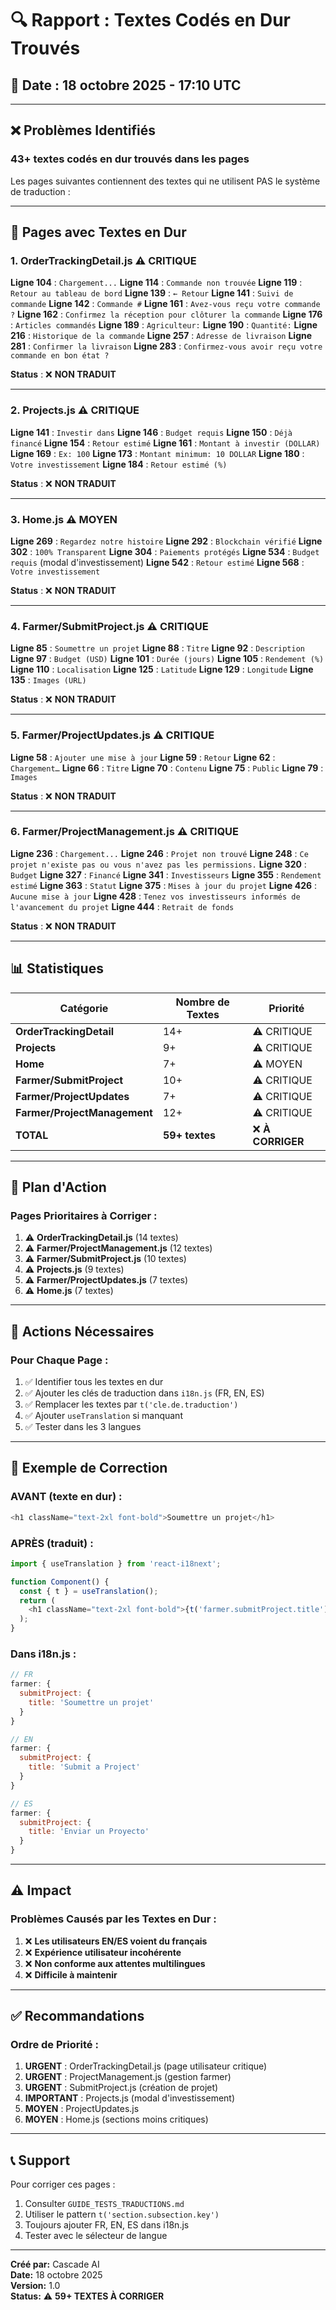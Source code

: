# 🔍 Rapport : Textes Codés en Dur Trouvés

## 📅 Date : 18 octobre 2025 - 17:10 UTC

---

## ❌ Problèmes Identifiés

### **43+ textes codés en dur trouvés dans les pages**

Les pages suivantes contiennent des textes qui ne utilisent PAS le système de traduction :

---

## 📄 **Pages avec Textes en Dur**

### **1. OrderTrackingDetail.js** ⚠️ **CRITIQUE**

**Ligne 104** : `Chargement...`
**Ligne 114** : `Commande non trouvée`
**Ligne 119** : `Retour au tableau de bord`
**Ligne 139** : `← Retour`
**Ligne 141** : `Suivi de commande`
**Ligne 142** : `Commande #`
**Ligne 161** : `Avez-vous reçu votre commande ?`
**Ligne 162** : `Confirmez la réception pour clôturer la commande`
**Ligne 176** : `Articles commandés`
**Ligne 189** : `Agriculteur:`
**Ligne 190** : `Quantité:`
**Ligne 216** : `Historique de la commande`
**Ligne 257** : `Adresse de livraison`
**Ligne 281** : `Confirmer la livraison`
**Ligne 283** : `Confirmez-vous avoir reçu votre commande en bon état ?`

**Status** : ❌ **NON TRADUIT**

---

### **2. Projects.js** ⚠️ **CRITIQUE**

**Ligne 141** : `Investir dans`
**Ligne 146** : `Budget requis`
**Ligne 150** : `Déjà financé`
**Ligne 154** : `Retour estimé`
**Ligne 161** : `Montant à investir (DOLLAR)`
**Ligne 169** : `Ex: 100`
**Ligne 173** : `Montant minimum: 10 DOLLAR`
**Ligne 180** : `Votre investissement`
**Ligne 184** : `Retour estimé (%)`

**Status** : ❌ **NON TRADUIT**

---

### **3. Home.js** ⚠️ **MOYEN**

**Ligne 269** : `Regardez notre histoire`
**Ligne 292** : `Blockchain vérifié`
**Ligne 302** : `100% Transparent`
**Ligne 304** : `Paiements protégés`
**Ligne 534** : `Budget requis` (modal d'investissement)
**Ligne 542** : `Retour estimé`
**Ligne 568** : `Votre investissement`

**Status** : ❌ **NON TRADUIT**

---

### **4. Farmer/SubmitProject.js** ⚠️ **CRITIQUE**

**Ligne 85** : `Soumettre un projet`
**Ligne 88** : `Titre`
**Ligne 92** : `Description`
**Ligne 97** : `Budget (USD)`
**Ligne 101** : `Durée (jours)`
**Ligne 105** : `Rendement (%)`
**Ligne 110** : `Localisation`
**Ligne 125** : `Latitude`
**Ligne 129** : `Longitude`
**Ligne 135** : `Images (URL)`

**Status** : ❌ **NON TRADUIT**

---

### **5. Farmer/ProjectUpdates.js** ⚠️ **CRITIQUE**

**Ligne 58** : `Ajouter une mise à jour`
**Ligne 59** : `Retour`
**Ligne 62** : `Chargement…`
**Ligne 66** : `Titre`
**Ligne 70** : `Contenu`
**Ligne 75** : `Public`
**Ligne 79** : `Images`

**Status** : ❌ **NON TRADUIT**

---

### **6. Farmer/ProjectManagement.js** ⚠️ **CRITIQUE**

**Ligne 236** : `Chargement...`
**Ligne 246** : `Projet non trouvé`
**Ligne 248** : `Ce projet n'existe pas ou vous n'avez pas les permissions.`
**Ligne 320** : `Budget`
**Ligne 327** : `Financé`
**Ligne 341** : `Investisseurs`
**Ligne 355** : `Rendement estimé`
**Ligne 363** : `Statut`
**Ligne 375** : `Mises à jour du projet`
**Ligne 426** : `Aucune mise à jour`
**Ligne 428** : `Tenez vos investisseurs informés de l'avancement du projet`
**Ligne 444** : `Retrait de fonds`

**Status** : ❌ **NON TRADUIT**

---

## 📊 Statistiques

| Catégorie | Nombre de Textes | Priorité |
|-----------|------------------|----------|
| **OrderTrackingDetail** | 14+ | ⚠️ CRITIQUE |
| **Projects** | 9+ | ⚠️ CRITIQUE |
| **Home** | 7+ | ⚠️ MOYEN |
| **Farmer/SubmitProject** | 10+ | ⚠️ CRITIQUE |
| **Farmer/ProjectUpdates** | 7+ | ⚠️ CRITIQUE |
| **Farmer/ProjectManagement** | 12+ | ⚠️ CRITIQUE |
| **TOTAL** | **59+ textes** | ❌ **À CORRIGER** |

---

## 🎯 Plan d'Action

### **Pages Prioritaires à Corriger** :

1. ⚠️ **OrderTrackingDetail.js** (14 textes)
2. ⚠️ **Farmer/ProjectManagement.js** (12 textes)
3. ⚠️ **Farmer/SubmitProject.js** (10 textes)
4. ⚠️ **Projects.js** (9 textes)
5. ⚠️ **Farmer/ProjectUpdates.js** (7 textes)
6. ⚠️ **Home.js** (7 textes)

---

## 🔧 Actions Nécessaires

### **Pour Chaque Page** :

1. ✅ Identifier tous les textes en dur
2. ✅ Ajouter les clés de traduction dans `i18n.js` (FR, EN, ES)
3. ✅ Remplacer les textes par `t('cle.de.traduction')`
4. ✅ Ajouter `useTranslation` si manquant
5. ✅ Tester dans les 3 langues

---

## 📝 Exemple de Correction

### **AVANT** (texte en dur) :
```javascript
<h1 className="text-2xl font-bold">Soumettre un projet</h1>
```

### **APRÈS** (traduit) :
```javascript
import { useTranslation } from 'react-i18next';

function Component() {
  const { t } = useTranslation();
  return (
    <h1 className="text-2xl font-bold">{t('farmer.submitProject.title')}</h1>
  );
}
```

### **Dans i18n.js** :
```javascript
// FR
farmer: {
  submitProject: {
    title: 'Soumettre un projet'
  }
}

// EN
farmer: {
  submitProject: {
    title: 'Submit a Project'
  }
}

// ES
farmer: {
  submitProject: {
    title: 'Enviar un Proyecto'
  }
}
```

---

## ⚠️ Impact

### **Problèmes Causés par les Textes en Dur** :

1. ❌ **Les utilisateurs EN/ES voient du français**
2. ❌ **Expérience utilisateur incohérente**
3. ❌ **Non conforme aux attentes multilingues**
4. ❌ **Difficile à maintenir**

---

## ✅ Recommandations

### **Ordre de Priorité** :

1. **URGENT** : OrderTrackingDetail.js (page utilisateur critique)
2. **URGENT** : ProjectManagement.js (gestion farmer)
3. **URGENT** : SubmitProject.js (création de projet)
4. **IMPORTANT** : Projects.js (modal d'investissement)
5. **MOYEN** : ProjectUpdates.js
6. **MOYEN** : Home.js (sections moins critiques)

---

## 📞 Support

Pour corriger ces pages :
1. Consulter `GUIDE_TESTS_TRADUCTIONS.md`
2. Utiliser le pattern `t('section.subsection.key')`
3. Toujours ajouter FR, EN, ES dans i18n.js
4. Tester avec le sélecteur de langue

---

**Créé par:** Cascade AI  
**Date:** 18 octobre 2025  
**Version:** 1.0  
**Status:** ⚠️ **59+ TEXTES À CORRIGER**
